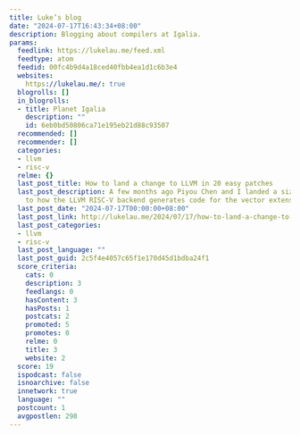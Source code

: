 ```yaml
---
title: Luke’s blog
date: "2024-07-17T16:43:34+08:00"
description: Blogging about compilers at Igalia.
params:
  feedlink: https://lukelau.me/feed.xml
  feedtype: atom
  feedid: 00fc4b9d4a18ced40fbb4ea1d1c6b3e4
  websites:
    https://lukelau.me/: true
  blogrolls: []
  in_blogrolls:
  - title: Planet Igalia
    description: ""
    id: 6eb0bd50806ca71e195eb21d88c93507
  recommended: []
  recommender: []
  categories:
  - llvm
  - risc-v
  relme: {}
  last_post_title: How to land a change to LLVM in 20 easy patches
  last_post_description: A few months ago Piyou Chen and I landed a sizeable change
    to how the LLVM RISC-V backend generates code for the vector extension.
  last_post_date: "2024-07-17T00:00:00+08:00"
  last_post_link: http://lukelau.me/2024/07/17/how-to-land-a-change-to-llvm-in-20-easy-patches.html
  last_post_categories:
  - llvm
  - risc-v
  last_post_language: ""
  last_post_guid: 2c5f4e4057c65f1e170d45d1bdba24f1
  score_criteria:
    cats: 0
    description: 3
    feedlangs: 0
    hasContent: 3
    hasPosts: 1
    postcats: 2
    promoted: 5
    promotes: 0
    relme: 0
    title: 3
    website: 2
  score: 19
  ispodcast: false
  isnoarchive: false
  innetwork: true
  language: ""
  postcount: 1
  avgpostlen: 298
---
```

